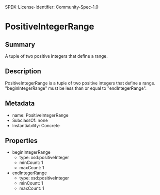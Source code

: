 SPDX-License-Identifier: Community-Spec-1.0

# PositiveIntegerRange

## Summary

A tuple of two positive integers that define a range.

## Description

PositiveIntegerRange is a tuple of two positive integers that define a range.
"beginIntegerRange" must be less than or equal to "endIntegerRange".

## Metadata

- name: PositiveIntegerRange
- SubclassOf: none
- Instantiability: Concrete

## Properties

- beginIntegerRange
  - type: xsd:positiveInteger
  - minCount: 1
  - maxCount: 1
- endIntegerRange
  - type: xsd:positiveInteger
  - minCount: 1
  - maxCount: 1

